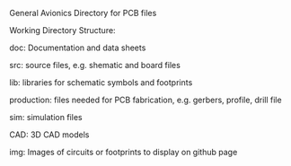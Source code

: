 General Avionics Directory for PCB files

Working Directory Structure:
   
   doc: Documentation and data sheets
   
   src: source files, e.g. shematic and board files

   lib: libraries for schematic symbols and footprints

   production: files needed for PCB fabrication, e.g. gerbers, profile, drill file

   sim: simulation files 

   CAD: 3D CAD models

   img: Images of circuits or footprints to display on github page
